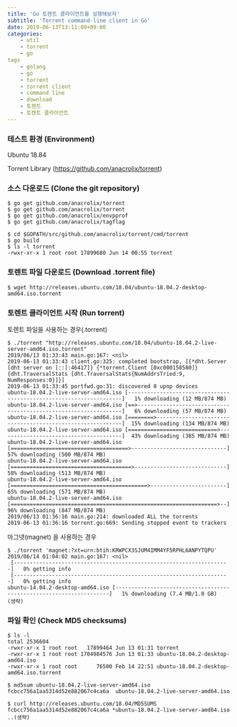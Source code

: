 ```yaml
---
title: 'Go 토렌트 클라이언트를 실행해보자'
subtitle: 'Torrent command-line client in Go'
date: 2019-06-13T13:11:09+09:00
categories:
    - util
    - torrent
    - go
tags
    - golang
    - go
    - torrent
    - torrent client
    - command line
    - download
    - 토렌트
    - 토렌트 클라이언트
---
```


### 테스트 환경 (Environment)

Ubuntu 18.84

Torrent Library (https://github.com/anacrolix/torrent)


### 소스 다운로드 (Clone the git repository)

    $ go get github.com/anacrolix/torrent
    $ go get github.com/anacrolix/torrent
    $ go get github.com/anacrolix/envpprof
    $ go get github.com/anacrolix/tagflag

    $ cd $GOPATH/src/github.com/anacrolix/torrent/cmd/torrent
    $ go build
    $ ls -l torrent
    -rwxr-xr-x 1 root root 17899680 Jun 14 00:55 torrent

### 토렌트 파일 다운로드 (Download .torrent file)

    $ wget http://releases.ubuntu.com/18.04/ubuntu-18.04.2-desktop-amd64.iso.torrent

### 토렌트 클라이언트 시작 (Run torrent)

토렌트 파일을 사용하는 경우(.torrent)

    $ ./torrent "http://releases.ubuntu.com/18.04/ubuntu-18.04.2-live-server-amd64.iso.torrent"
    2019/06/13 01:33:43 main.go:167: <nil>
    2019-06-13 01:33:43 client.go:325: completed bootstrap, [{*dht.Server [dht server on [::]:46417]} {*torrent.Client [0xc000158580]} {dht.TraversalStats [dht.TraversalStats{NumAddrsTried:9, NumResponses:0}]}]
    2019-06-13 01:33:45 portfwd.go:31: discovered 0 upnp devices
    ubuntu-18.04.2-live-server-amd64.iso [--------------------------------------------------------------------]   1% downloading (12 MB/874 MB)
    ubuntu-18.04.2-live-server-amd64.iso [==>-----------------------------------------------------------------]   6% downloading (57 MB/874 MB)
    ubuntu-18.04.2-live-server-amd64.iso [========>-----------------------------------------------------------]  15% downloading (134 MB/874 MB)
    ubuntu-18.04.2-live-server-amd64.iso [============================>---------------------------------------]  43% downloading (385 MB/874 MB)
    ubuntu-18.04.2-live-server-amd64.iso [=====================================>------------------------------]  57% downloading (500 MB/874 MB)
    ubuntu-18.04.2-live-server-amd64.iso [======================================>-----------------------------]  58% downloading (513 MB/874 MB)
    ubuntu-18.04.2-live-server-amd64.iso [===========================================>------------------------]  65% downloading (571 MB/874 MB)
    ubuntu-18.04.2-live-server-amd64.iso [=================================================================>--]  96% downloading (847 MB/874 MB)
    2019/06/13 01:36:16 main.go:214: downloaded ALL the torrents
    2019-06-13 01:36:16 torrent.go:669: Sending stopped event to trackers

마그넷(magnet) 을 사용하는 경우

    $ ./torrent 'magnet:?xt=urn:btih:KRWPCX3SJUM4IMM4YF5RPHL6ANPYTQPU'
    2019/06/14 01:04:02 main.go:167: <nil>
     [--------------------------------------------------------------------]   0% getting info
     [--------------------------------------------------------------------]   0% getting info
    ubuntu-14.04.2-desktop-amd64.iso [--------------------------------------------------------------------]   1% downloading (7.4 MB/1.0 GB)
    (생략)

### 파일 확인 (Check MD5 checksums)

    $ ls -l
    total 2536604
    -rwxr-xr-x 1 root root   17899464 Jun 13 01:31 torrent
    -rwxr-xr-x 1 root root 1704984576 Jun 13 01:33 ubuntu-18.04.2-desktop-amd64.iso
    -rwxr-xr-x 1 root root      76500 Feb 14 22:51 ubuntu-18.04.2-desktop-amd64.iso.torrent

    $ md5sum ubuntu-18.04.2-live-server-amd64.iso
    fcbcc756a1aa5314d52e882067c4ca6a  ubuntu-18.04.2-live-server-amd64.iso

    $ curl http://releases.ubuntu.com/18.04/MD5SUMS
    fcbcc756a1aa5314d52e882067c4ca6a *ubuntu-18.04.2-live-server-amd64.iso
    ..(생략)

